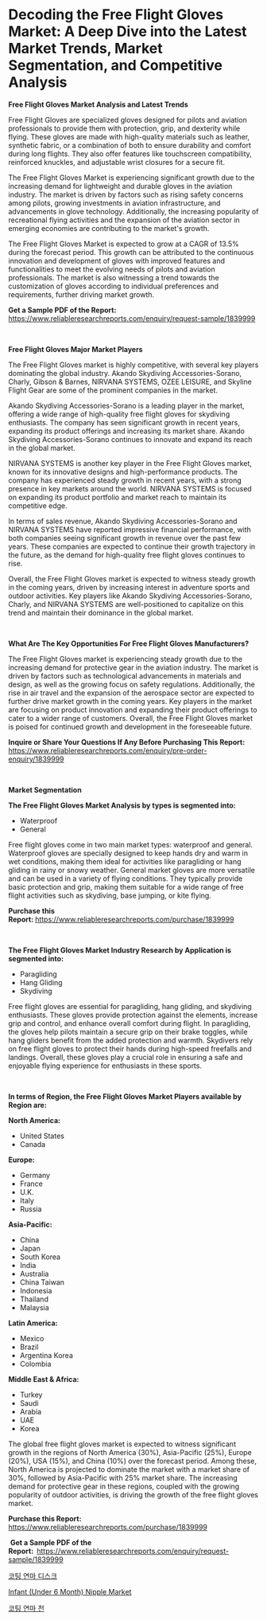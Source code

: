 <p><h1>Decoding the Free Flight Gloves Market: A Deep Dive into the Latest Market Trends, Market Segmentation, and Competitive Analysis</h1></p><p><strong>Free Flight Gloves Market Analysis and Latest Trends</strong></p>
<p><p>Free Flight Gloves are specialized gloves designed for pilots and aviation professionals to provide them with protection, grip, and dexterity while flying. These gloves are made with high-quality materials such as leather, synthetic fabric, or a combination of both to ensure durability and comfort during long flights. They also offer features like touchscreen compatibility, reinforced knuckles, and adjustable wrist closures for a secure fit.</p><p>The Free Flight Gloves Market is experiencing significant growth due to the increasing demand for lightweight and durable gloves in the aviation industry. The market is driven by factors such as rising safety concerns among pilots, growing investments in aviation infrastructure, and advancements in glove technology. Additionally, the increasing popularity of recreational flying activities and the expansion of the aviation sector in emerging economies are contributing to the market's growth.</p><p>The Free Flight Gloves Market is expected to grow at a CAGR of 13.5% during the forecast period. This growth can be attributed to the continuous innovation and development of gloves with improved features and functionalities to meet the evolving needs of pilots and aviation professionals. The market is also witnessing a trend towards the customization of gloves according to individual preferences and requirements, further driving market growth.</p></p>
<p><strong>Get a Sample PDF of the Report:&nbsp;</strong> <a href="https://www.reliableresearchreports.com/enquiry/request-sample/1839999">https://www.reliableresearchreports.com/enquiry/request-sample/1839999</a></p>
<p>&nbsp;</p>
<p><strong>Free Flight Gloves Major Market Players</strong></p>
<p><p>The Free Flight Gloves market is highly competitive, with several key players dominating the global industry. Akando Skydiving Accessories-Sorano, Charly, Gibson & Barnes, NIRVANA SYSTEMS, OZEE LEISURE, and Skyline Flight Gear are some of the prominent companies in the market.</p><p>Akando Skydiving Accessories-Sorano is a leading player in the market, offering a wide range of high-quality free flight gloves for skydiving enthusiasts. The company has seen significant growth in recent years, expanding its product offerings and increasing its market share. Akando Skydiving Accessories-Sorano continues to innovate and expand its reach in the global market.</p><p>NIRVANA SYSTEMS is another key player in the Free Flight Gloves market, known for its innovative designs and high-performance products. The company has experienced steady growth in recent years, with a strong presence in key markets around the world. NIRVANA SYSTEMS is focused on expanding its product portfolio and market reach to maintain its competitive edge.</p><p>In terms of sales revenue, Akando Skydiving Accessories-Sorano and NIRVANA SYSTEMS have reported impressive financial performance, with both companies seeing significant growth in revenue over the past few years. These companies are expected to continue their growth trajectory in the future, as the demand for high-quality free flight gloves continues to rise.</p><p>Overall, the Free Flight Gloves market is expected to witness steady growth in the coming years, driven by increasing interest in adventure sports and outdoor activities. Key players like Akando Skydiving Accessories-Sorano, Charly, and NIRVANA SYSTEMS are well-positioned to capitalize on this trend and maintain their dominance in the global market.</p></p>
<p>&nbsp;</p>
<p><strong>What Are The Key Opportunities For Free Flight Gloves Manufacturers?</strong></p>
<p><p>The Free Flight Gloves market is experiencing steady growth due to the increasing demand for protective gear in the aviation industry. The market is driven by factors such as technological advancements in materials and design, as well as the growing focus on safety regulations. Additionally, the rise in air travel and the expansion of the aerospace sector are expected to further drive market growth in the coming years. Key players in the market are focusing on product innovation and expanding their product offerings to cater to a wider range of customers. Overall, the Free Flight Gloves market is poised for continued growth and development in the foreseeable future.</p></p>
<p><strong>Inquire or Share Your Questions If Any Before Purchasing This Report:</strong> <a href="https://www.reliableresearchreports.com/enquiry/pre-order-enquiry/1839999">https://www.reliableresearchreports.com/enquiry/pre-order-enquiry/1839999</a></p>
<p>&nbsp;</p>
<p><strong>Market Segmentation</strong></p>
<p><strong>The Free Flight Gloves Market Analysis by types is segmented into:</strong></p>
<p><ul><li>Waterproof</li><li>General</li></ul></p>
<p><p>Free flight gloves come in two main market types: waterproof and general. Waterproof gloves are specially designed to keep hands dry and warm in wet conditions, making them ideal for activities like paragliding or hang gliding in rainy or snowy weather. General market gloves are more versatile and can be used in a variety of flying conditions. They typically provide basic protection and grip, making them suitable for a wide range of free flight activities such as skydiving, base jumping, or kite flying.</p></p>
<p><strong>Purchase this Report:&nbsp;</strong><a href="https://www.reliableresearchreports.com/purchase/1839999">https://www.reliableresearchreports.com/purchase/1839999</a></p>
<p>&nbsp;</p>
<p><strong>The Free Flight Gloves Market Industry Research by Application is segmented into:</strong></p>
<p><ul><li>Paragliding</li><li>Hang Gliding</li><li>Skydiving</li></ul></p>
<p><p>Free flight gloves are essential for paragliding, hang gliding, and skydiving enthusiasts. These gloves provide protection against the elements, increase grip and control, and enhance overall comfort during flight. In paragliding, the gloves help pilots maintain a secure grip on their brake toggles, while hang gliders benefit from the added protection and warmth. Skydivers rely on free flight gloves to protect their hands during high-speed freefalls and landings. Overall, these gloves play a crucial role in ensuring a safe and enjoyable flying experience for enthusiasts in these sports.</p></p>
<p>&nbsp;</p>
<p><strong>In terms of Region, the Free Flight Gloves Market Players available by Region are:</strong></p>
<p>
    <p> <strong> North America: </strong>
        <ul>
            <li>United States</li>
            <li>Canada</li>
        </ul>
        </p> 
    <p> <strong> Europe: </strong>
        <ul>
            <li>Germany</li>
            <li>France</li>
            <li>U.K.</li>
            <li>Italy</li>
            <li>Russia</li>
        </ul>
        </p> 
    <p> <strong> Asia-Pacific: </strong>
        <ul>
            <li>China</li>
            <li>Japan</li>
            <li>South Korea</li>
            <li>India</li>
            <li>Australia</li>
            <li>China Taiwan</li>
            <li>Indonesia</li>
            <li>Thailand</li>
            <li>Malaysia</li>
        </ul>
        </p> 
    <p> <strong> Latin America: </strong>
        <ul>
            <li>Mexico</li>
            <li>Brazil</li>
            <li>Argentina Korea</li>
            <li>Colombia</li>
        </ul>
        </p> 
    <p> <strong> Middle East & Africa: </strong>
        <ul>
            <li>Turkey</li>
            <li>Saudi</li>
            <li>Arabia</li>
            <li>UAE</li>
            <li>Korea</li>
        </ul>
    </p>
    </p>
<p><p>The global free flight gloves market is expected to witness significant growth in the regions of North America (30%), Asia-Pacific (25%), Europe (20%), USA (15%), and China (10%) over the forecast period. Among these, North America is projected to dominate the market with a market share of 30%, followed by Asia-Pacific with 25% market share. The increasing demand for protective gear in these regions, coupled with the growing popularity of outdoor activities, is driving the growth of the free flight gloves market.</p></p>
<p><strong>Purchase this Report: </strong><a href="https://www.reliableresearchreports.com/purchase/1839999">https://www.reliableresearchreports.com/purchase/1839999</a></p>
<p>&nbsp;<strong>Get a Sample PDF of the Report:&nbsp;&nbsp;</strong><a href="https://www.reliableresearchreports.com/enquiry/request-sample/1839999">https://www.reliableresearchreports.com/enquiry/request-sample/1839999</a></p>
<p><strong></strong></p>
<p><p><a href="https://github.com/bvubpqd5241630/Market-Research-Report-List-1/blob/main/92309857239.md">코팅 연마 디스크</a></p><p><a href="https://github.com/Airanohannonzb68e5pb53oc1/Market-Research-Report-List-1/blob/main/infant-under-6-month-nipple-market.md">Infant (Under 6 Month) Nipple Market</a></p><p><a href="https://github.com/JeromeRtyau89966/Market-Research-Report-List-1/blob/main/32294117238.md">코팅 연마 천</a></p></p>
